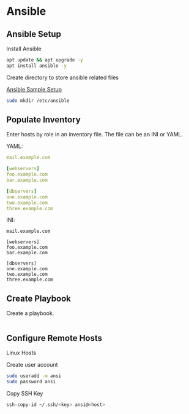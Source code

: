 # Ansible

## Ansible Setup

Install Ansible

```bash
apt update && apt upgrade -y
apt install ansible -y
```

Create directory to store ansible related files

[Ansible Sample Setup](https://docs.ansible.com/ansible/latest/tips_tricks/sample_setup.html)

```bash
sudo mkdir /etc/ansible

```

## Populate Inventory

Enter hosts by role in an inventory file. The file can be an INI or YAML.

YAML:

```yaml
mail.example.com

[webservers]
foo.example.com
bar.example.com

[dbservers]
one.example.com
two.example.com
three.example.com
```

INI:

```text
mail.example.com

[webservers]
foo.example.com
bar.example.com

[dbservers]
one.example.com
two.example.com
three.example.com
```

## Create Playbook

Create a playbook.

```bash

```

## Configure Remote Hosts

Linux Hosts

Create user account

```bash
sudo useradd -m ansi
sudo password ansi
```

Copy SSH Key

```bash
ssh-copy-id ~/.ssh/<key> ansi@<host>
```
